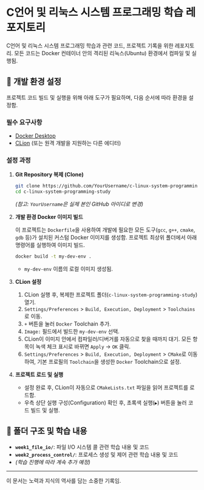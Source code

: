 # C언어 및 리눅스 시스템 프로그래밍 학습 레포지토리

C언어 및 리눅스 시스템 프로그래밍 학습과 관련 코드, 프로젝트 기록을 위한 레포지토리.
모든 코드는 Docker 컨테이너 안의 격리된 리눅스(Ubuntu) 환경에서 컴파일 및 실행됨.

## 🚀 개발 환경 설정

프로젝트 코드 빌드 및 실행을 위해 아래 도구가 필요하며, 다음 순서에 따라 환경을 설정함.

### 필수 요구사항

* [Docker Desktop](https://www.docker.com/products/docker-desktop/)
* [CLion](https://www.jetbrains.com/clion/) (또는 원격 개발을 지원하는 다른 에디터)

### 설정 과정

1.  **Git Repository 복제 (Clone)**

    ```bash
    git clone https://github.com/YourUsername/c-linux-system-programming-study.git
    cd c-linux-system-programming-study
    ```

    *(참고: `YourUsername`은 실제 본인 GitHub 아이디로 변경)*

2.  **개발 환경 Docker 이미지 빌드**

    이 프로젝트는 `Dockerfile`을 사용하여 개발에 필요한 모든 도구(`gcc`, `g++`, `cmake`, `gdb` 등)가 설치된 커스텀 Docker 이미지를 생성함.
    프로젝트 최상위 폴더에서 아래 명령어를 실행하여 이미지 빌드.

    ```bash
    docker build -t my-dev-env .
    ```

    * `my-dev-env` 이름의 로컬 이미지 생성됨.

3.  **CLion 설정**

    1.  CLion 실행 후, 복제한 프로젝트 폴더(`c-linux-system-programming-study`) 열기.
    2.  `Settings/Preferences` > `Build, Execution, Deployment` > `Toolchains`로 이동.
    3.  `+` 버튼을 눌러 `Docker` Toolchain 추가.
    4.  `Image:` 필드에서 빌드한 `my-dev-env` 선택.
    5.  CLion이 이미지 안에서 컴파일러/디버거를 자동으로 찾을 때까지 대기. 모든 항목이 녹색 체크 표시로 바뀌면 `Apply` -> `OK` 클릭.
    6.  `Settings/Preferences` > `Build, Execution, Deployment` > `CMake`로 이동하여, 기본 프로필의 `Toolchain`을 생성한 `Docker` Toolchain으로 설정.

4.  **프로젝트 로드 및 실행**

    * 설정 완료 후, CLion이 자동으로 `CMakeLists.txt` 파일을 읽어 프로젝트를 로드함.
    * 우측 상단 실행 구성(Configuration) 확인 후, 초록색 실행(`▶︎`) 버튼을 눌러 코드 빌드 및 실행.

## 📖 폴더 구조 및 학습 내용

* **`week1_file_io/`**: 파일 I/O 시스템 콜 관련 학습 내용 및 코드
* **`week2_process_control/`**: 프로세스 생성 및 제어 관련 학습 내용 및 코드
* *(학습 진행에 따라 계속 추가 예정)*

---
이 문서는 노력과 지식의 역사를 담는 소중한 기록임.
